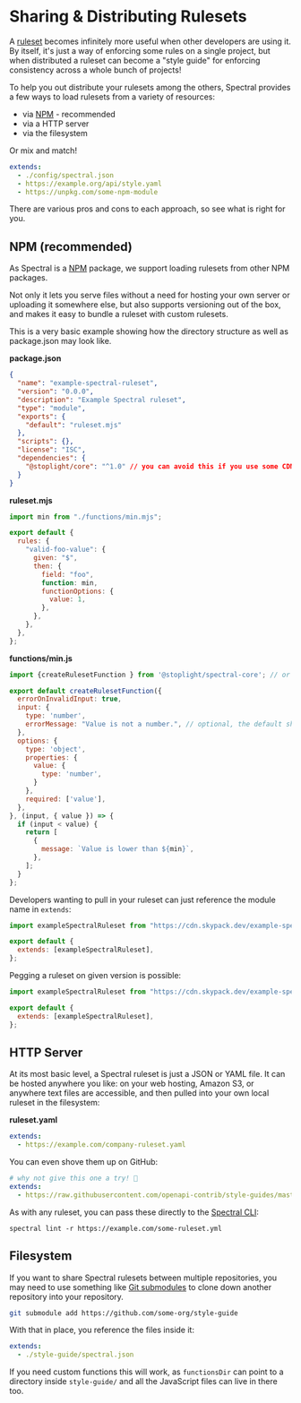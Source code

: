 # Sharing & Distributing Rulesets

A [ruleset](../getting-started/3-rulesets.md) becomes infinitely more useful when other developers are using it. By itself, it's just a way of enforcing some rules on a single project, but when distributed a ruleset can become a "style guide" for enforcing consistency across a whole bunch of projects!

To help you out distribute your rulesets among the others, Spectral provides a few ways to load rulesets from a variety of resources:

- via [NPM](#NPM) - recommended
- via a HTTP server
- via the filesystem

Or mix and match!

```yaml
extends:
  - ./config/spectral.json
  - https://example.org/api/style.yaml
  - https://unpkg.com/some-npm-module
```

There are various pros and cons to each approach, so see what is right for you.

## NPM (recommended)

As Spectral is a [NPM](https://www.npmjs.com/) package, we support loading rulesets from other NPM packages.

Not only it lets you serve files without a need for hosting your own server or uploading it somewhere else, but also supports versioning out of the box, and makes it easy to bundle a ruleset with custom rulesets.

This is a very basic example showing how the directory structure as well as package.json may look like.

**package.json**

```json
{
  "name": "example-spectral-ruleset",
  "version": "0.0.0",
  "description": "Example Spectral ruleset",
  "type": "module",
  "exports": {
    "default": "ruleset.mjs"
  },
  "scripts": {},
  "license": "ISC",
  "dependencies": {
    "@stoplight/core": "^1.0" // you can avoid this if you use some CDN such as Skypack
  }
}
```

**ruleset.mjs**

```js
import min from "./functions/min.mjs";

export default {
  rules: {
    "valid-foo-value": {
      given: "$",
      then: {
        field: "foo",
        function: min,
        functionOptions: {
          value: 1,
        },
      },
    },
  },
};
```

**functions/min.js**

```js
import {createRulesetFunction } from '@stoplight/spectral-core'; // or point at some CDN instead

export default createRulesetFunction({
  errorOnInvalidInput: true,
  input: {
    type: 'number',
    errorMessage: "Value is not a number.", // optional, the default should be good enough
  },
  options: {
    type: 'object',
    properties: {
      value: {
        type: 'number',
      }
    },
    required: ['value'],
  },
}, (input, { value }) => {
  if (input < value) {
    return [
      {
        message: `Value is lower than ${min}`,
      },
    ];
  }
};
```

Developers wanting to pull in your ruleset can just reference the module name in `extends`:

```js
import exampleSpectralRuleset from "https://cdn.skypack.dev/example-spectral-ruleset";

export default {
  extends: [exampleSpectralRuleset],
};
```

Pegging a ruleset on given version is possible:

```js
import exampleSpectralRuleset from "https://cdn.skypack.dev/example-spectral-ruleset@0.2.0";

export default {
  extends: [exampleSpectralRuleset],
};
```

## HTTP Server

At its most basic level, a Spectral ruleset is just a JSON or YAML file. It can be hosted anywhere you like: on your web hosting, Amazon S3, or anywhere text files are accessible, and then pulled into your own local ruleset in the filesystem:

**ruleset.yaml**

```yaml
extends:
  - https://example.com/company-ruleset.yaml
```

You can even shove them up on GitHub:

```yaml
# why not give this one a try! 🥳
extends:
  - https://raw.githubusercontent.com/openapi-contrib/style-guides/master/apisyouwonthate.yml
```

As with any ruleset, you can pass these directly to the [Spectral CLI](./2-cli.md):

```shell
spectral lint -r https://example.com/some-ruleset.yml
```

## Filesystem

If you want to share Spectral rulesets between multiple repositories, you may need to use something like [Git submodules](https://git-scm.com/book/en/v2/Git-Tools-Submodules) to clone down another repository into your repository.

```bash
git submodule add https://github.com/some-org/style-guide
```

With that in place, you reference the files inside it:

```yaml
extends:
  - ./style-guide/spectral.json
```

If you need custom functions this will work, as `functionsDir` can point to a directory inside `style-guide/` and all the JavaScript files can live in there too.
